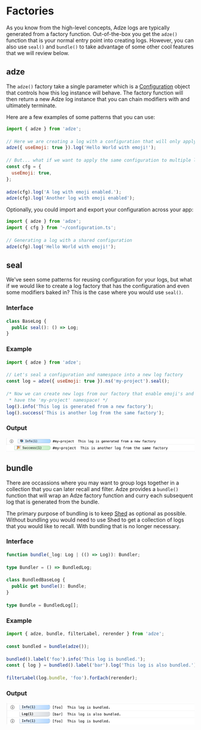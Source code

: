 # Factories

As you know from the high-level concepts, Adze logs are typically generated from a factory function. Out-of-the-box you get the `adze()` function that is your normal entry point into creating logs. However, you can also use `seal()` and `bundle()` to take advantage of some other cool features that we will review below.

## adze

The `adze()` factory take a single parameter which is a [Configuration](/config/#adze-configuration) object that controls how this log instance will behave. The factory function will then return a new Adze log instance that you can chain modifiers with and ultimately terminate.

Here are a few examples of some patterns that you can use:

```javascript
import { adze } from 'adze';

// Here we are creating a log with a configuration that will only apply to this instance
adze({ useEmoji: true }).log('Hello World with emoji!');

// But... what if we want to apply the same configuration to multiple logs?
const cfg = {
  useEmoji: true,
};

adze(cfg).log('A log with emoji enabled.');
adze(cfg).log('Another log with emoji enabled');
```

Optionally, you could import and export your configuration across your app:

```javascript
import { adze } from 'adze';
import { cfg } from '~/configuration.ts';

// Generating a log with a shared configuration
adze(cfg).log('Hello World with emoji!');
```

## seal

We've seen some patterns for reusing configuration for your logs, but what if we would like to create a log factory that has the configuration and even some modifiers baked in? This is the case where you would use `seal()`.

### Interface

```typescript
class BaseLog {
  public seal(): () => Log;
}
```

### Example

```javascript
import { adze } from 'adze';

// Let's seal a configuration and namespace into a new log factory
const log = adze({ useEmoji: true }).ns('my-project').seal();

/* Now we can create new logs from our factory that enable emoji's and all
 * have the 'my-project' namespace! */
log().info('This log is generated from a new factory');
log().success('This is another log from the same factory');
```

### Output

![Output of our sealed log](./examples/seal-example.png)

## bundle

There are occassions where you may want to group logs together in a collection that you can later recall and filter. Adze provides a `bundle()` function that will wrap an Adze factory function and curry each subsequent log that is generated from the bundle.

The primary purpose of bundling is to keep [Shed](shed-concepts.md) as optional as possible. Without bundling you would need to use Shed to get a collection of logs that you would like to recall. With bundling that is no longer necessary.

### Interface

```typescript
function bundle(_log: Log | (() => Log)): Bundler;

type Bundler = () => BundledLog;

class BundledBaseLog {
  public get bundle(): Bundle;
}

type Bundle = BundledLog[];
```

### Example

```javascript
import { adze, bundle, filterLabel, rerender } from 'adze';

const bundled = bundle(adze());

bundled().label('foo').info('This log is bundled.');
const { log } = bundled().label('bar').log('This log is also bundled.');

filterLabel(log.bundle, 'foo').forEach(rerender);
```

### Output

![Output from bundling logs, running them through a filter, and rerendering the filtered logs](./examples/bundle-example.png)

